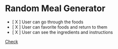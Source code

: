 # Random Meal Generator
- [ X ] User can go through the foods
- [ X ] User can favorite foods and return to them
- [ X ] User can see the ingredients and instructions

[Check](https://wasixxd.github.io/App-Ideas/MealGenerator/)
